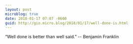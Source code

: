 ```yaml
---
layout: post
microblog: true
date: 2018-01-17 07:07 -0600
guid: http://gio.micro.blog/2018/01/17/well-done-is.html
---
```

“Well done is better than well said.” -- Benjamin Franklin
